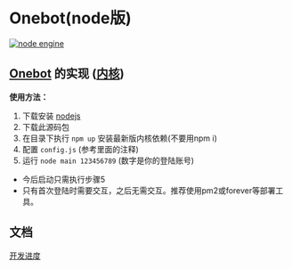 # Onebot(node版)

[![node engine](https://img.shields.io/node/v/oicq.svg)](https://nodejs.org)

## [Onebot](https://cqhttp.cc) 的实现 ([内核](https://github.com/takayama-lily/oicq))

**使用方法：**

1. 下载安装 [nodejs](https://nodejs.org)
2. 下载此源码包
3. 在目录下执行 `npm up` 安装最新版内核依赖(不要用npm i)
4. 配置 `config.js` (参考里面的注释)
5. 运行 `node main 123456789` (数字是你的登陆账号)

* 今后启动只需执行步骤5
* 只有首次登陆时需要交互，之后无需交互。推荐使用pm2或forever等部署工具。

## 文档

[开发进度](https://github.com/takayama-lily/oicq/blob/dev/docs/project.md)
